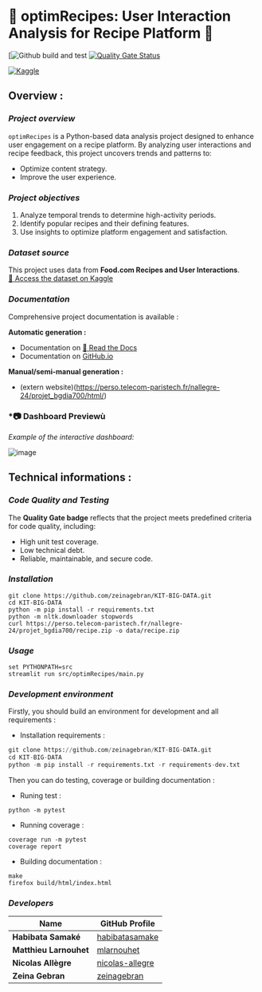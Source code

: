 # **🍴 optimRecipes: User Interaction Analysis for Recipe Platform 🍴**

[![Github build and test](https://github.com/zeinagebran/KIT-BIG-DATA/actions/workflows/python-app.yml/badge.svg)
[![Quality Gate Status](https://sonarcloud.io/api/project_badges/measure?project=zeinagebran_KIT-BIG-DATA&metric=alert_status)](https://sonarcloud.io/summary/overall?id=zeinagebran_KIT-BIG-DATA)

[![Kaggle](https://img.shields.io/badge/Dataset-Kaggle-yellow)](https://www.kaggle.com/datasets/shuyangli94/food-com-recipes-and-user-interactions)


## **Overview :**

### ***Project overview***

`optimRecipes` is a Python-based data analysis project designed to enhance user engagement on a recipe platform. By analyzing user interactions and recipe feedback, this project uncovers trends and patterns to:
- Optimize content strategy.
- Improve the user experience.

### ***Project objectives***

1. Analyze temporal trends to determine high-activity periods.
2. Identify popular recipes and their defining features.
3. Use insights to optimize platform engagement and satisfaction.

### ***Dataset source***

This project uses data from **Food.com Recipes and User Interactions**.  
[📁 Access the dataset on Kaggle](https://www.kaggle.com/datasets/shuyangli94/food-com-recipes-and-user-interactions)

### ***Documentation***

Comprehensive project documentation is available :

**Automatic generation :**
- Documentation on [📘 Read the Docs](https://kit-big-data.readthedocs.io/en/latest/)
- Documentation on [GitHub.io](https://zeinagebran.github.io/KIT-BIG-DATA/)

**Manual/semi-manual generation :**
- (extern website)(https://perso.telecom-paristech.fr/nallegre-24/projet_bgdia700/html/)

### ***📷 Dashboard Preview**ù

_Example of the interactive dashboard:_

![image](https://github.com/user-attachments/assets/e23f5ee2-fc48-4a32-aa31-22c9b0ad4a71)


## **Technical informations :**

### ***Code Quality and Testing***

The **Quality Gate badge** reflects that the project meets predefined criteria for code quality, including:
- High unit test coverage.
- Low technical debt.
- Reliable, maintainable, and secure code.

### ***Installation***

```shell
git clone https://github.com/zeinagebran/KIT-BIG-DATA.git
cd KIT-BIG-DATA
python -m pip install -r requirements.txt
python -m nltk.downloader stopwords
curl https://perso.telecom-paristech.fr/nallegre-24/projet_bgdia700/recipe.zip -o data/recipe.zip
```

### ***Usage***

```shell
set PYTHONPATH=src
streamlit run src/optimRecipes/main.py
```

### ***Development environment***

Firstly, you should build an environment for development and all requirements :
- Installation requirements :
```python
git clone https://github.com/zeinagebran/KIT-BIG-DATA.git
cd KIT-BIG-DATA
python -m pip install -r requirements.txt -r requirements-dev.txt
```

Then you can do testing, coverage or building documentation :
- Runing test :
```shell
python -m pytest
```
- Running coverage :
```shell
coverage run -m pytest
coverage report
```
- Building documentation :
```shell
make
firefox build/html/index.html
```


### ***Developers***

| Name               | GitHub Profile                              |
|--------------------|---------------------------------------------|
| **Habibata Samaké**| [habibatasamake](https://github.com/habibatasamake) |
| **Matthieu Larnouhet**| [mlarnouhet](https://github.com/mlarnouhet) |
| **Nicolas Allègre**| [nicolas-allegre](https://github.com/nicolas-allegre) |
| **Zeina Gebran**   | [zeinagebran](https://github.com/zeinagebran) |
